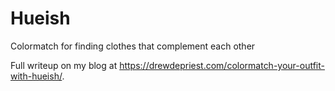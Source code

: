 # Hueish
Colormatch for finding clothes that complement each other

Full writeup on my blog at https://drewdepriest.com/colormatch-your-outfit-with-hueish/.
